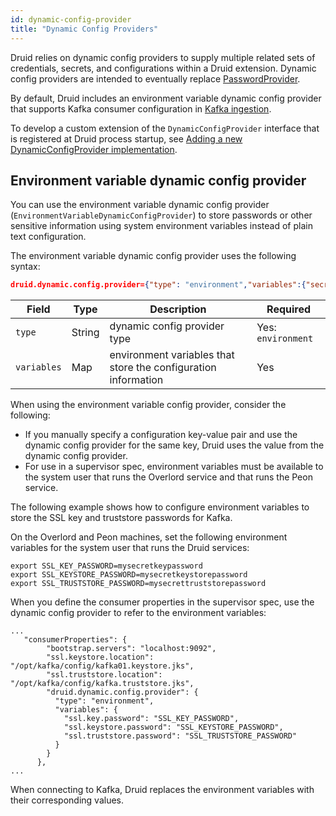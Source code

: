 ```yaml
---
id: dynamic-config-provider
title: "Dynamic Config Providers"
---
```


<!--
  ~ Licensed to the Apache Software Foundation (ASF) under one
  ~ or more contributor license agreements.  See the NOTICE file
  ~ distributed with this work for additional information
  ~ regarding copyright ownership.  The ASF licenses this file
  ~ to you under the Apache License, Version 2.0 (the
  ~ "License"); you may not use this file except in compliance
  ~ with the License.  You may obtain a copy of the License at
  ~
  ~   http://www.apache.org/licenses/LICENSE-2.0
  ~
  ~ Unless required by applicable law or agreed to in writing,
  ~ software distributed under the License is distributed on an
  ~ "AS IS" BASIS, WITHOUT WARRANTIES OR CONDITIONS OF ANY
  ~ KIND, either express or implied.  See the License for the
  ~ specific language governing permissions and limitations
  ~ under the License.
  -->

Druid relies on dynamic config providers to supply multiple related sets of credentials, secrets, and configurations within a Druid extension. Dynamic config providers are intended to eventually replace [PasswordProvider](./password-provider.md).

By default, Druid includes an environment variable dynamic config provider that supports Kafka consumer configuration in [Kafka ingestion](./../development/extensions-core/kafka-ingestion.md).

To develop a custom extension of the `DynamicConfigProvider` interface that is registered at Druid process startup, see [Adding a new DynamicConfigProvider implementation](./../development/modules.md#adding-a-new-dynamicconfigprovider-implementation).

## Environment variable dynamic config provider

You can use the environment variable dynamic config provider (`EnvironmentVariableDynamicConfigProvider`) to store passwords or other sensitive information using system environment variables instead of plain text configuration.

The environment variable dynamic config provider uses the following syntax:

```json
druid.dynamic.config.provider={"type": "environment","variables":{"secret1": "SECRET1_VAR","secret2": "SECRET2_VAR"}}
```

|Field|Type|Description|Required|
|-----|----|-----------|--------|
|`type`|String|dynamic config provider type|Yes: `environment`|
|`variables`|Map|environment variables that store the configuration information|Yes|

When using the environment variable config provider, consider the following:
- If you manually specify a configuration key-value pair and use the dynamic config provider for the same key, Druid uses the value from the dynamic config provider.
- For use in a supervisor spec, environment variables must be available to the system user that runs the Overlord service and that runs the Peon service.

The following example shows how to configure environment variables to store the SSL key and truststore passwords for Kafka.

On the Overlord and Peon machines, set the following environment variables for the system user that runs the Druid services:

```
export SSL_KEY_PASSWORD=mysecretkeypassword
export SSL_KEYSTORE_PASSWORD=mysecretkeystorepassword
export SSL_TRUSTSTORE_PASSWORD=mysecrettruststorepassword
```

When you define the consumer properties in the supervisor spec, use the dynamic config provider to refer to the environment variables:
```
...
   "consumerProperties": {
        "bootstrap.servers": "localhost:9092",
        "ssl.keystore.location": "/opt/kafka/config/kafka01.keystore.jks",
        "ssl.truststore.location": "/opt/kafka/config/kafka.truststore.jks",
        "druid.dynamic.config.provider": {
          "type": "environment",
          "variables": {
            "ssl.key.password": "SSL_KEY_PASSWORD",
            "ssl.keystore.password": "SSL_KEYSTORE_PASSWORD",
            "ssl.truststore.password": "SSL_TRUSTSTORE_PASSWORD"
          }
        }
      },
...
```
When connecting to Kafka, Druid replaces the environment variables with their corresponding values.
